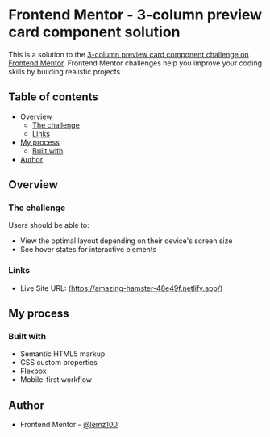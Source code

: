 # Frontend Mentor - 3-column preview card component solution

This is a solution to the [3-column preview card component challenge on Frontend Mentor](https://www.frontendmentor.io/challenges/3column-preview-card-component-pH92eAR2-). Frontend Mentor challenges help you improve your coding skills by building realistic projects. 

## Table of contents

- [Overview](#overview)
  - [The challenge](#the-challenge)
  - [Links](#links)
- [My process](#my-process)
  - [Built with](#built-with)
- [Author](#author)

## Overview

### The challenge

Users should be able to:

- View the optimal layout depending on their device's screen size
- See hover states for interactive elements

### Links

- Live Site URL: (https://amazing-hamster-48e49f.netlify.app/)

## My process

### Built with

- Semantic HTML5 markup
- CSS custom properties
- Flexbox
- Mobile-first workflow

## Author

- Frontend Mentor - [@lemz100](https://www.frontendmentor.io/profile/lemz100)